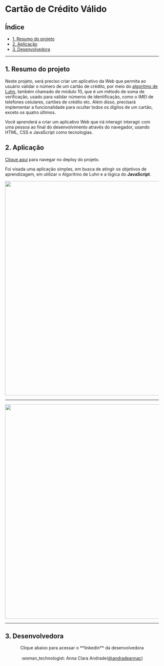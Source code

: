 # Cartão de Crédito Válido

## Índice

* [1. Resumo do projeto](#1-resumo-do-projeto)
* [2. Aplicação](#2-Aplicação)
* [3. Desenvolvedora](#3-Desenvolvedora)

***

## 1. Resumo do projeto

Neste projeto, será preciso criar um aplicativo da Web que permita ao usuário
validar o número de um cartão de crédito, por meio do [algoritmo de Luhn](https://en.wikipedia.org/wiki/Luhn_algorithm),
também chamado de módulo 10,  que é um método de soma de verificação, usado para validar
números de identificação, como o IMEI de telefones celulares, cartões de crédito
etc.  Além disso, precisará 
implementar a funcionalidade para ocultar todos os dígitos de um cartão, exceto
os quatro últimos.

Você aprenderá a criar um aplicativo Web que irá interagir interagir com uma
pessoa ao final do desenvolvimento através do navegador, usando HTML, CSS e
JavaScript como tecnologias.

## 2. Aplicação

<a href="https://andradeannac.github.io/SAP008-card-validation/index.html">Clique aqui</a> para navegar no deploy do projeto. 

Foi visada uma aplicação simples, em busca de atingir os objetivos de aprendizagem, em utilizar o Algoritmo de Luhn e a lógica do **JavaScript**.

<div align="center">
<img src="https://user-images.githubusercontent.com/109049321/209707382-a1ff8bad-5430-4850-bdc3-e823de9c7a13.png" width="700px"/>
  
***
  
<img src="https://user-images.githubusercontent.com/109049321/209707385-94a6b5fe-9c57-4dfd-ace9-71842ad57f84.png" width="700px"/>
</div>

***

## 3. Desenvolvedora
<div align="center">
Clique abaixo para acessar o **linkedin** da desenvolvedora <br><br>
:woman_technologist: Anna Clara Andrade(<a href="https://www.linkedin.com/in/andradeannac">@andradeannac</a>)
</div>
